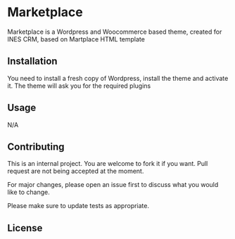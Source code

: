 # Marketplace

Marketplace is a Wordpress and Woocommerce based theme, created for INES CRM, based on Martplace HTML template

## Installation

You need to install a fresh copy of Wordpress, install the theme and activate it. The theme will ask you for the required plugins

## Usage

N/A


## Contributing
This is an internal project. You are welcome to fork it if you want. Pull request are not being accepted at the moment.

For major changes, please open an issue first to discuss what you would like to change.

Please make sure to update tests as appropriate.

## License
